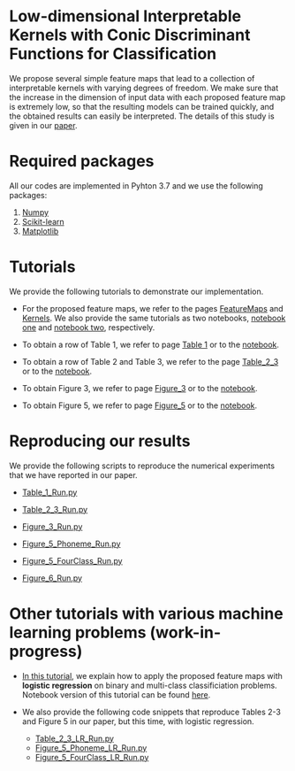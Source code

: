 # Low-dimensional Interpretable Kernels with Conic Discriminant Functions for Classification

We propose several simple feature maps that lead to a collection of
interpretable kernels with varying degrees of freedom. We make sure
that the increase in the dimension of input data with each proposed
feature map is extremely low, so that the resulting models can be
trained quickly, and the obtained results can easily be
interpreted. The details of this study is given in our
[paper](./InterpretableConicKernels.pdf).


# Required packages

All our codes are implemented in Pyhton 3.7 and we use the following
packages:

   1. [Numpy](https://numpy.org)
   2. [Scikit-learn](https://scikit-learn.org/stable/index.html)
   3. [Matplotlib](https://matplotlib.org/)


# Tutorials

We provide the following tutorials to demonstrate our implementation.

* For the proposed feature maps, we refer to the pages
  [FeatureMaps](./FeatureMaps.html) and [Kernels](./Kernels.html). We
  also provide the same tutorials as two notebooks, [notebook one](./FeatureMaps.ipynb) and
  [notebook two](./Kernels.ipynb), respectively.

* To obtain a row of Table 1, we refer to page [Table
  1](./Table_1.html) or to the [notebook](./Table_1.ipynb).

* To obtain a row of Table 2 and Table 3, we refer to the page
  [Table_2_3](./Table_2_3.html) or to the
  [notebook](./Table_2_3.ipynb).

* To obtain Figure 3, we refer to page [Figure_3](./Figure_3.html)
  or to the [notebook](./Figure_3.ipynb).

* To obtain Figure 5, we refer to page [Figure_5](./Figure_5.html)
  or to the [notebook](./Figure_5.ipynb).


# Reproducing our results

We provide the following scripts to reproduce the numerical
experiments that we have reported in our paper.

* [Table_1_Run.py](./Table_1_Run.py)

* [Table_2_3_Run.py](./Table_2_3_Run.py)

* [Figure_3_Run.py](./Figure_3_Run.py) 

* [Figure_5_Phoneme_Run.py](./Figure_5_Phoneme_Run.py) 

* [Figure_5_FourClass_Run.py](./Figure_5_FourClass_Run.py) 

* [Figure_6_Run.py](./Figure_6_Run.py)

# Other tutorials with various machine learning problems (work-in-progress)

* [In this tutorial](./LogisticRegression.html), we explain how to
  apply the proposed feature maps with **logistic regression** on
  binary and multi-class classificiation problems. Notebook version of
  this tutorial can be found [here](./LogisticRegression.ipynb).

* We also provide the following code snippets that reproduce Tables
  2-3 and Figure 5 in our paper, but this time, with logistic regression.
    
    - [Table_2_3_LR_Run.py](./LR_Table_2_3_Run.py)
    - [Figure_5_Phoneme_LR_Run.py](./Figure_5_Phoneme_LR.py) 
    - [Figure_5_FourClass_LR_Run.py](./Figure_5_FourClass_LR.py)
